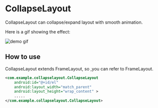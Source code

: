 CollapseLayout
=================
CollapseLayout can collapse/expand layout with smooth animation. 

Here is a gif showing the effect:

![demo gif](/images/demo.gif "Demo gif")


How to use
---------------
CollapseLayout extends FrameLayout, so ,you can refer to FrameLayout.
```xml
<com.example.collapselayout.CollapseLayout
	android:id="@+id/el"
	android:layout_width="match_parent"
	android:layout_height="wrap_content" >
	.....
</com.example.collapselayout.CollapseLayout>
```
